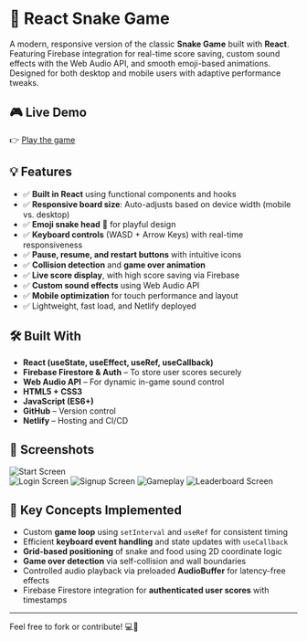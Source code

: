 # 🐍 React Snake Game

A modern, responsive version of the classic **Snake Game** built with **React**. Featuring Firebase integration for real-time score saving, custom sound effects with the Web Audio API, and smooth emoji-based animations. Designed for both desktop and mobile users with adaptive performance tweaks.

## 🎮 Live Demo

👉 [Play the game]([https://your-snake-game-link.netlify.app/](https://byte-n-slither.netlify.app/))

## 💡 Features

- ✅ **Built in React** using functional components and hooks
- ✅ **Responsive board size**: Auto-adjusts based on device width (mobile vs. desktop)
- ✅ **Emoji snake head** 🐍 for playful design
- ✅ **Keyboard controls** (WASD + Arrow Keys) with real-time responsiveness
- ✅ **Pause, resume, and restart buttons** with intuitive icons
- ✅ **Collision detection** and **game over animation**
- ✅ **Live score display**, with high score saving via Firebase
- ✅ **Custom sound effects** using Web Audio API
- ✅ **Mobile optimization** for touch performance and layout
- ✅ Lightweight, fast load, and Netlify deployed

## 🛠️ Built With

- **React (useState, useEffect, useRef, useCallback)**
- **Firebase Firestore & Auth** – To store user scores securely
- **Web Audio API** – For dynamic in-game sound control
- **HTML5 + CSS3**
- **JavaScript (ES6+)**
- **GitHub** – Version control
- **Netlify** – Hosting and CI/CD

## 📸 Screenshots

![Start Screen](images/start-screen.jpeg)  
![Login Screen](images/login-screen.jpeg)
![Signup Screen](images/signup-screen.jpeg)
![Gameplay](images/gameplay-screen.jpeg)
![Leaderboard Screen](images/leaderboard-screen.jpeg)

## 🧠 Key Concepts Implemented

- Custom **game loop** using `setInterval` and `useRef` for consistent timing
- Efficient **keyboard event handling** and state updates with `useCallback`
- **Grid-based positioning** of snake and food using 2D coordinate logic
- **Game over detection** via self-collision and wall boundaries
- Controlled audio playback via preloaded **AudioBuffer** for latency-free effects
- Firebase Firestore integration for **authenticated user scores** with timestamps

---

Feel free to fork or contribute! 💻🐍  
